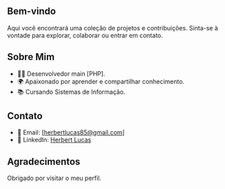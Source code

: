 ## Bem-vindo

Aqui você encontrará uma coleção de projetos e contribuições. Sinta-se à vontade para explorar, colaborar ou entrar em contato.

## Sobre Mim

- 👨‍💻 Desenvolvedor main [PHP].
- 🌍 Apaixonado por aprender e compartilhar conhecimento.
- 📚 Cursando Sistemas de Informação.

## Contato

- 📧 Email: [herbertlucas85@gmail.com]
- 🔗 LinkedIn: [Herbert Lucas](https://www.linkedin.com/in/herbert-lucas85)

## Agradecimentos

Obrigado por visitar o meu perfil.
